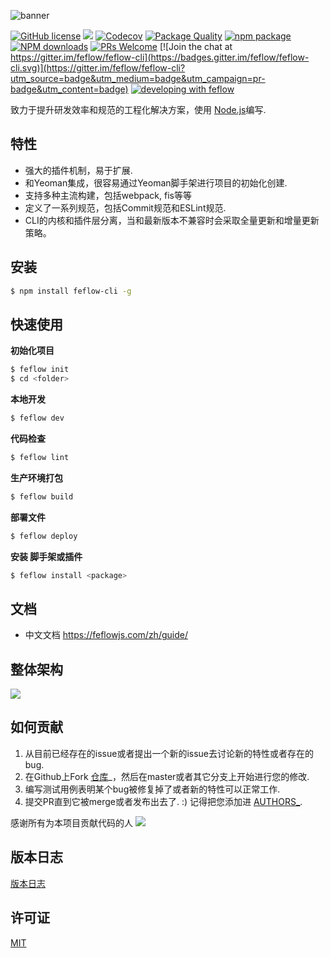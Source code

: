 ![banner](https://user-images.githubusercontent.com/18289264/35855826-34885a0c-0b6f-11e8-9ba2-98272cb9a27a.png)

[![GitHub license](https://img.shields.io/badge/license-MIT-blue.svg)](https://github.com/Tencent/feflow/blob/master/LICENSE)
[![](https://img.shields.io/travis/Tencent/feflow.svg?style=flat-square)](https://travis-ci.org/Tencent/feflow)
[![Codecov](https://img.shields.io/codecov/c/github/Tencent/feflow/master.svg?style=flat-square)](https://codecov.io/gh/Tencent/feflow/branch/master)
[![Package Quality](http://npm.packagequality.com/shield/feflow-cli.svg)](http://packagequality.com/#?package=feflow-cli)
[![npm package](https://img.shields.io/npm/v/feflow-cli.svg?style=flat-square)](https://www.npmjs.org/package/feflow-cli)
[![NPM downloads](http://img.shields.io/npm/dt/feflow-cli.svg?style=flat-square)](https://npmjs.org/package/feflow-cli)
[![PRs Welcome](https://img.shields.io/badge/PRs-welcome-brightgreen.svg)](https://github.com/feflow/feflow/pulls)
[![Join the chat at https://gitter.im/feflow/feflow-cli](https://badges.gitter.im/feflow/feflow-cli.svg)](https://gitter.im/feflow/feflow-cli?utm_source=badge&utm_medium=badge&utm_campaign=pr-badge&utm_content=badge)
[![developing with feflow](https://img.shields.io/badge/developing%20with-feflow-1b95e0.svg)](https://github.com/feflow/feflow)

致力于提升研发效率和规范的工程化解决方案，使用 [Node.js](https://nodejs.org/en/)编写.

## 特性

- 强大的插件机制，易于扩展.
- 和Yeoman集成，很容易通过Yeoman脚手架进行项目的初始化创建.
- 支持多种主流构建，包括webpack, fis等等
- 定义了一系列规范，包括Commit规范和ESLint规范.
- CLI的内核和插件层分离，当和最新版本不兼容时会采取全量更新和增量更新策略。

## 安装

``` bash
$ npm install feflow-cli -g
```

## 快速使用

**初始化项目**

``` bash
$ feflow init
$ cd <folder>
```

**本地开发**

``` bash
$ feflow dev
```

**代码检查**

``` bash
$ feflow lint
```

**生产环境打包**

``` bash
$ feflow build
```

**部署文件**

``` bash
$ feflow deploy
```

**安装 脚手架或插件**

``` bash
$ feflow install <package>
```

## 文档

* 中文文档 <https://feflowjs.com/zh/guide/>

## 整体架构
![](https://qpic.url.cn/feeds_pic/ajNVdqHZLLDsuocibo3TZ3GE5TMmVywG0lRyiayfI8D3icgW8FrkFKFOQ/)

## 如何贡献

1. 从目前已经存在的issue或者提出一个新的issue去讨论新的特性或者存在的bug.
2. 在Github上Fork [仓库](https://github.com/feflow/feflow)_，然后在master或者其它分支上开始进行您的修改.
3. 编写测试用例表明某个bug被修复掉了或者新的特性可以正常工作.
4. 提交PR直到它被merge或者发布出去了. :) 记得把您添加进 [AUTHORS_](AUTHORS).

感谢所有为本项目贡献代码的人
<a href="https://github.com/feflow/feflow/graphs/contributors"><img src="https://opencollective.com/feflow/contributors.svg?width=890&button=false" /></a>

## 版本日志

[版本日志](CHANGELOG.md)

## 许可证

[MIT](https://tldrlegal.com/license/mit-license)
